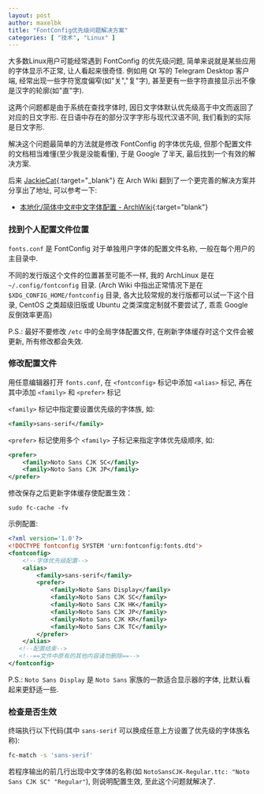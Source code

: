 ```yaml
---
layout: post
author: maxelbk
title: "FontConfig优先级问题解决方案"
categories: [ "技术", "Linux" ]
---
```


大多数Linux用户可能经常遇到 FontConfig 的优先级问题, 简单来说就是某些应用的字体显示不正常, 让人看起来很奇怪.<!--MORE--> 例如用 Qt 写的 Telegram Desktop 客户端, 经常出现一些字符宽度偏窄(如"关","复"字), 甚至更有一些字符直接显示出不像是汉字的轮廓(如"直"字).

这两个问题都是由于系统在查找字体时, 因日文字体默认优先级高于中文而返回了对应的日文字形. 在日语中存在的部分汉字字形与现代汉语不同, 我们看到的实际是日文字形.

解决这个问题最简单的方法就是修改 FontConfig 的字体优先级, 但那个配置文件的文档相当难懂(至少我是没能看懂), 于是 Google 了半天, 最后找到一个有效的解决方案.

后来 [JackieCat](https://www.jackiecat.xyz){:target="_blank"} 在 Arch Wiki 翻到了一个更完善的解决方案并分享出了地址, 可以参考一下:
- [本地化/简体中文#中文字体配置 - ArchWiki](https://wiki.archlinux.org/index.php/Localization_%28%E7%AE%80%E4%BD%93%E4%B8%AD%E6%96%87%29/Simplified_Chinese_%28%E7%AE%80%E4%BD%93%E4%B8%AD%E6%96%87%29#%E4%B8%AD%E6%96%87%E5%AD%97%E4%BD%93%E9%85%8D%E7%BD%AE){:target="blank"}

### 找到个人配置文件位置

`fonts.conf` 是 FontConfig 对于单独用户字体的配置文件名称, 一般在每个用户的主目录中.

不同的发行版这个文件的位置甚至可能不一样, 我的 ArchLinux 是在 `~/.config/fontconfig` 目录. (Arch Wiki 中指出正常情况下是在 `$XDG_CONFIG_HOME/fontconfig` 目录, 各大比较常规的发行版都可以试一下这个目录, CentOS 之类超级旧版或 Ubuntu 之类深度定制就不要尝试了, 乖乖 Google 反倒效率更高)

P.S.: 最好不要修改 `/etc` 中的全局字体配置文件, 在刷新字体缓存时这个文件会被更新, 所有修改都会失效.

### 修改配置文件

用任意编辑器打开 `fonts.conf`, 在 `<fontconfig>` 标记中添加 `<alias>` 标记, 再在其中添加 `<family>` 和 `<prefer>` 标记

`<family>` 标记中指定要设置优先级的字体族, 如:

```xml
<family>sans-serif</family>
```

`<prefer>` 标记使用多个 `<family>` 子标记来指定字体优先级顺序, 如:

```xml
<prefer>
    <family>Noto Sans CJK SC</family>
    <family>Noto Sans CJK JP</family>
</prefer>
```

修改保存之后更新字体缓存使配置生效：

```shell
sudo fc-cache -fv
```

示例配置:

```xml
<?xml version='1.0'?>
<!DOCTYPE fontconfig SYSTEM 'urn:fontconfig:fonts.dtd'>
<fontconfig>
    <!--字体优先级配置-->
    <alias>
        <family>sans-serif</family>
        <prefer>
            <family>Noto Sans Display</family>
            <family>Noto Sans CJK SC</family>
            <family>Noto Sans CJK HK</family>
            <family>Noto Sans CJK JP</family>
            <family>Noto Sans CJK KR</family>
            <family>Noto Sans CJK TC</family>
        </prefer>
    </alias>
   <!--配置结束-->
   <!--==文件中原有的其他内容请勿删除==-->
</fontconfig>
```

P.S.: `Noto Sans Display` 是 `Noto Sans` 家族的一款适合显示器的字体, 比默认看起来更舒适一些.

### 检查是否生效

终端执行以下代码(其中 `sans-serif` 可以换成任意上方设置了优先级的字体族名称):
```sh
fc-match -s 'sans-serif'
```

若程序输出的前几行出现中文字体的名称(如 `NotoSansCJK-Regular.ttc: "Noto Sans CJK SC" "Regular"`), 则说明配置生效, 至此这个问题就解决了.
